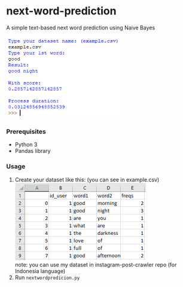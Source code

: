 # next-word-prediction
A simple text-based next word prediction using Naive Bayes
<br><br>
![screenshot of the program](program.png)

### Prerequisites
- Python 3
- Pandas library

### Usage
1. Create your dataset like this: (you can see in example.csv)<br>
![screenshot of the csv](example_csv.png)<br>
note: you can use my dataset in instagram-post-crawler repo (for Indonesia language)
2. Run ``nextwordpredicion.py``

